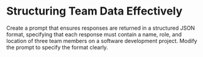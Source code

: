 # Structuring Team Data Effectively

Create a prompt that ensures responses are returned in a structured JSON format, specifying that each response must contain a name, role, and location of three team members on a software development project. Modify the prompt to specify the format clearly.